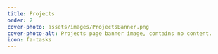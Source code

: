```yaml
---
title: Projects
order: 2
cover-photo: assets/images/ProjectsBanner.png
cover-photo-alt: Projects page banner image, contains no content.
icon: fa-tasks
---
```


